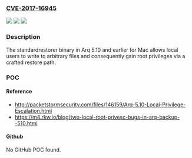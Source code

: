 ### [CVE-2017-16945](https://cve.mitre.org/cgi-bin/cvename.cgi?name=CVE-2017-16945)
![](https://img.shields.io/static/v1?label=Product&message=n%2Fa&color=blue)
![](https://img.shields.io/static/v1?label=Version&message=n%2Fa&color=blue)
![](https://img.shields.io/static/v1?label=Vulnerability&message=n%2Fa&color=brighgreen)

### Description

The standardrestorer binary in Arq 5.10 and earlier for Mac allows local users to write to arbitrary files and consequently gain root privileges via a crafted restore path.

### POC

#### Reference
- http://packetstormsecurity.com/files/146159/Arq-5.10-Local-Privilege-Escalation.html
- https://m4.rkw.io/blog/two-local-root-privesc-bugs-in-arq-backup--510.html

#### Github
No GitHub POC found.

